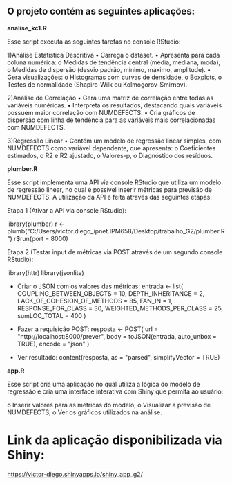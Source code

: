 ## O projeto contém as seguintes aplicações:

**analise_kc1.R**

Esse script executa as seguintes tarefas no console RStudio:

1)Análise Estatística Descritiva
• Carrega o dataset.
• Apresenta para cada coluna numérica:
  o Medidas de tendência central (média, mediana, moda),
  o Medidas de dispersão (desvio padrão, mínimo, máximo, amplitude).
• Gera visualizações:
  o Histogramas com curvas de densidade,
  o Boxplots,
  o Testes de normalidade (Shapiro-Wilk ou Kolmogorov-Smirnov).

2)Análise de Correlação
• Gera uma matriz de correlação entre todas as variáveis numéricas.
• Interpreta os resultados, destacando quais variáveis possuem maior correlação com NUMDEFECTS.
• Cria gráficos de dispersão com linha de tendência para as variáveis mais correlacionadas com NUMDEFECTS.

3)Regressão Linear
• Contém um modelo de regressão linear simples, com NUMDEFECTS como variável dependente, que apresenta:
  o Coeficientes estimados,
  o R2 e R2 ajustado,
  o Valores-p,
  o Diagnóstico dos resíduos.

**plumber.R**

Esse script implementa uma API via console RStudio que utiliza um modelo de regressão linear, no qual é possível 
inserir métricas para previsão de NUMDEFECTS. A utilização da API é feita através das seguintes etapas:

Etapa 1 (Ativar a API via console RStudio):

library(plumber)
r <- plumb("C:/Users/victor.diego_ipnet.IPM658/Desktop/trabalho_G2/plumber.R")
r$run(port = 8000)

Etapa 2 (Testar input de métricas via POST através de um segundo console RStudio):

library(httr)
library(jsonlite)

- Criar o JSON com os valores das métricas:
entrada <- list(
  COUPLING_BETWEEN_OBJECTS = 10,
  DEPTH_INHERITANCE = 2,
  LACK_OF_COHESION_OF_METHODS = 85,
  FAN_IN = 1,
  RESPONSE_FOR_CLASS = 30,
  WEIGHTED_METHODS_PER_CLASS = 25,
  sumLOC_TOTAL = 400
)

- Fazer a requisição POST:
resposta <- POST(
  url = "http://localhost:8000/prever",
  body = toJSON(entrada, auto_unbox = TRUE),
  encode = "json"
)

- Ver resultado:
content(resposta, as = "parsed", simplifyVector = TRUE)

**app.R**

Esse script cria uma aplicação no qual utiliza a lógica do modelo de regressão e cria uma interface interativa com Shiny que permita ao usuário:

o Inserir valores para as métricas do modelo,
o Visualizar a previsão de NUMDEFECTS,
o Ver os gráficos utilizados na análise.

# Link da aplicação disponibilizada via Shiny:
https://victor-diego.shinyapps.io/shiny_app_g2/
